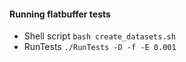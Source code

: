 #### Running flatbuffer tests

- Shell script `bash create_datasets.sh`
- RunTests `./RunTests -D -f -E 0.001`